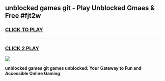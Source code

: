 
## unblocked games git - Play Unblocked Gmaes & Free #fjt2w
<h3>
<a href="https://premium.freeplayer.one?title=unblocked_games_git&ref=03M">CLICK TO PLAY</a></h3>
<hr>

<h3>
<a href="https://premium.freeplayer.one?title=unblocked_games_git&ref=03M">CLICK 2 PLAY</a>
  
</h3>

<a href="https://premium.freeplayer.one?title=unblocked_games_git&ref=03M"><img src="https://clearcache.store/games.png"></a>


**unblocked games git games unblocked: Your Gateway to Fun and Accessible Online Gaming**
